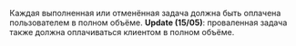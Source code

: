 Каждая выполненная или отменённая задача должна быть оплачена пользователем в полном объёме.
**Update (15/05)**: проваленная задача также должна оплачиваться клиентом в полном объёме.